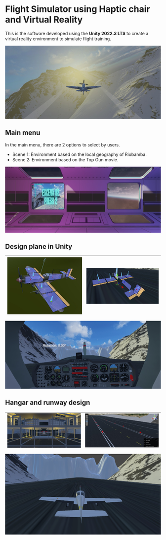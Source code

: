 # Flight Simulator using Haptic chair and Virtual Reality
This is the software developed using the **Unity 2022.3 LTS** to create a virtual reality environment to simulate flight training.

![image info](./Imgs/Img1.jpeg)

## Main menu
In the main menu, there are 2 options to select by users.
- Scene 1: Environment based on the local geography of Riobamba.
- Scene 2: Environment based on the Top Gun movie.
  
![image info](./Imgs/Img2.jpeg)

## Design plane in Unity

| ![image info](./Imgs/Img3.jpeg)   | ![image info](./Imgs/Img4.jpeg) |
| -------- | ------- |

![image info](./Imgs/Img5.jpeg)

## Hangar and runway design

| ![image info](./Imgs/Img8.jpeg)   | ![image info](./Imgs/Img6.jpeg) |
| -------- | ------- |

![image info](./Imgs/Img7.jpeg)


